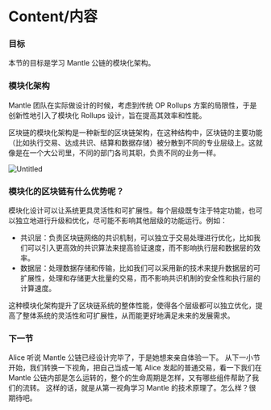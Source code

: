 # Content/内容

### 目标

本节的目标是学习 Mantle 公链的模块化架构。

### **模块化架构**

Mantle 团队在实际做设计的时候，考虑到传统 OP Rollups 方案的局限性，于是创新性地引入了模块化 Rollups 设计，旨在提高其效率和性能。

区块链的模块化架构是一种新型的区块链架构，在这种结构中，区块链的主要功能（比如执行交易、达成共识、结算和数据存储）被分散到不同的专业层级上。这就像是在一个大公司里，不同的部门各司其职，负责不同的业务一样。

![Untitled](https://prod-files-secure.s3.us-west-2.amazonaws.com/40ad2819-285a-4795-a80f-f6a1f2a4d3bf/6d907b62-bbff-4619-8038-2e64cf45a3aa/Untitled.png)

### 模块化的区块链有什么优势呢？

模块化设计可以让系统更具灵活性和可扩展性。每个层级既专注于特定功能，也可以独立地进行升级和优化，尽可能不影响其他层级的功能运行。例如：

- 共识层：负责区块链网络的共识机制，可以独立于交易处理进行优化，比如我们可以引入更高效的共识算法来提高验证速度，而不影响执行层和数据层的效率。
- 数据层：处理数据存储和传输，比如我们可以采用新的技术来提升数据层的可扩展性，处理和存储更大批量的交易，而不影响共识机制的安全性和执行层的计算速度。

这种模块化架构提升了区块链系统的整体性能，使得各个层级都可以独立优化，提高了整体系统的灵活性和可扩展性，从而能更好地满足未来的发展需求。

### 下一节

Alice 听说 Mantle 公链已经设计完毕了，于是她想来亲自体验一下。
从下一小节开始，我们转换一下视角，把自己当成一笔 Alice 发起的普通交易，看一下我们在 Mantle 公链内部是怎么运转的，整个的生命周期是怎样，又有哪些组件帮助了我们的流转。
这样的话，就是从第一视角学习 Mantle 的技术原理了。怎么样？很期待吧。